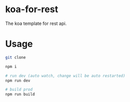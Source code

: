 # koa-for-rest
The koa template for rest api.

# Usage

```bash
git clone 

npm i 

# run dev (auto watch, change will be auto restarted)
npm run dev

# build prod
npm run build
```
